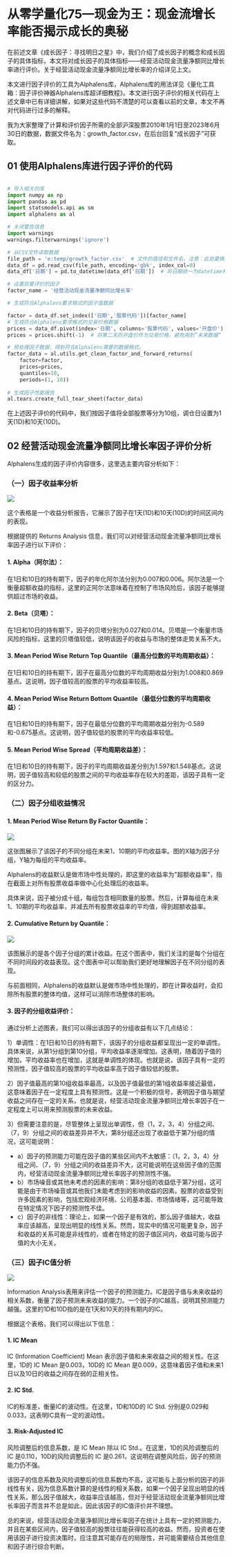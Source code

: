 #  从零学量化75—现金为王：现金流增长率能否揭示成长的奥秘

在前述文章《成长因子：寻找明日之星》中，我们介绍了成长因子的概念和成长因子的具体指标，本文将对成长因子的具体指标——经营活动现金流量净额同比增长率进行评价。关于经营活动现金流量净额同比增长率的介绍详见上文。

本文进行因子评价的工具为Alphalens库，Alphalens库的用法详见《量化工具箱：因子评价神器Alphalens库超详细教程》。本文进行因子评价的相关代码在上述文章中已有详细讲解，如果对这些代码不清楚的可以查看以前的文章，本文不再对代码进行过多的解释。

我为大家整理了计算和评价因子所需的全部沪深股票2010年1月1日至2023年6月30日的数据，数据文件名为：growth_factor.csv，在后台回复“成长因子”可获取。

## 01 使用Alphalens库进行因子评价的代码

```python 

# 导入相关的库
import numpy as np
import pandas as pd
import statsmodels.api as sm
import alphalens as al

# 关闭警告信息
import warnings
warnings.filterwarnings('ignore')

# 从CSV文件读取数据
file_path = 'e:temp/growth_factor.csv'  # 文件的路径和文件名，注意：此处要换成你的文件地址
data_df = pd.read_csv(file_path, encoding='gbk', index_col=0) 
data_df['日期'] = pd.to_datetime(data_df['日期'])  # 将日期统一为datetime格式

# 设置将要评价的因子
factor_name = '经营活动现金流量净额同比增长率'

# 生成符合Alphalens要求格式的因子值数据

factor = data_df.set_index(['日期','股票代码'])[factor_name]
# 生成符合Alphalens要求格式的交易价格数据
prices = data_df.pivot(index='日期', columns='股票代码', values='开盘价')
prices = prices.shift(-1)  # 将第二天的开盘价作为交易价格，避免用到“未来数据”

# 预处理因子数据，得到符合Alphalens需要的数据格式。
factor_data = al.utils.get_clean_factor_and_forward_returns(
    factor=factor,
    prices=prices,
    quantiles=10,
    periods=(1, 10))
    
# 生成因子性能报告
al.tears.create_full_tear_sheet(factor_data)

```

在上述因子评价的代码中，我们按因子值将全部股票等分为10组，调仓日设置为1天(1D)和10天(10D)。

## 02 经营活动现金流量净额同比增长率因子评价分析
Alphalens生成的因子评价内容很多，这里选主要内容分析如下：
### （一）因子收益率分析
![](images/2024-02-07-18-39-55.png)

这个表格是一个收益分析报告，它展示了因子在1天(1D)和10天(10D)的时间区间内的表现。

根据提供的 Returns Analysis 信息，我们可以对经营活动现金流量净额同比增长率因子进行以下评价：
#### 1. Alpha（阿尔法）：
在1日和10日的持有期下，因子的年化阿尔法分别为0.007和0.006。阿尔法是一个衡量超额收益的指标，这里的正阿尔法意味着在控制了市场风险后，该因子能够提供超过市场的收益。
#### 2. Beta（贝塔）：
在1日和10日的持有期下，因子的贝塔分别为0.027和0.014。贝塔是一个衡量市场风险的指标，这里的贝塔值较低，说明该因子的收益与市场的整体走势关系不大。
#### 3. Mean Period Wise Return Top Quantile（最高分位数的平均周期收益）：
在1日和10日的持有期下，因子在最高分位数的平均周期收益分别为1.008和0.869基点。这说明，因子值较高的股票的平均收益率较高。
#### 4. Mean Period Wise Return Bottom Quantile（最低分位数的平均周期收益）：
在1日和10日的持有期下，因子在最低分位数的平均周期收益分别为-0.589和-0.675基点。这说明，因子值较低的股票的平均收益率较低。
#### 5. Mean Period Wise Spread（平均周期收益差）：
在1日和10日的持有期下，因子的平均周期收益差分别为1.597和1.548基点。这说明，因子值较高和较低的股票之间的平均收益率存在较大的差距，该因子具有一定的区分力。
### （二）因子分组收益情况
#### 1. Mean Period Wise Return By Factor Quantile：

![](images/2024-02-07-18-41-11.png)

这张图展示了该因子的不同分组在未来1、10期的平均收益率。图的X轴为因子分组，Y轴为每组的平均收益率。

Alphalens的收益默认是做市场中性处理的，即这里的收益率为"超额收益率"，指在截面上对所有股票收益率做中心化处理后的收益率。

具体来说，因子被分成十组，每组包含相同数量的股票。然后，计算每组在未来1、10期的平均收益率，并减去所有股票收益率的平均值，得到超额收益率。
#### 2. Cumulative Return by Quantile：

![](images/2024-02-07-18-41-54.png)

该图展示的是各个因子分组的累计收益。在这个图表中，我们关注的是每个分组在不同时间段的收益表现。这个图表中可以帮助我们更好地理解因子在不同分组的表现。

与前面相同，Alphalens的收益默认是做市场中性处理的，即在计算收益时，会扣除所有股票的整体均值，这样可以消除市场整体的影响。
#### 3. 因子的分组收益评价：
通过分析上述图表，我们可以得出该因子的分组收益有以下几点结论：

1）单调性：在1日和10日的持有期下，该因子的分组收益都呈现出一定的单调性。具体来说，从第1分组到第10分组，平均收益率逐渐增加。这表明，随着因子值的增加，平均收益率也在增加，这就是单调性的体现。也就是说，该因子具有一定的预测性，因子值较高的股票的平均收益率高于因子值较低的股票。

2）因子值最高的第10组收益率最高，以及因子值最低的第1组收益率接近最低，这意味着因子在一定程度上具有预测性。这是一个积极的信号，表明因子值与期望收益之间存在一定的关系，也就是说，经营活动现金流量净额同比增长率因子在一定程度上可以用来预测股票的未来收益。

3）但需要注意的是，尽管整体上呈现出单调性，但（1，2，3，4）分组之间、（7，9）分组之间的收益差异并不大，第8分组还出现了收益低于第7分组的情况，这可能说明：
- a）因子的预测能力可能在因子值的某些区间内不太敏感：（1，2，3，4）分组之间、（7，9）分组之间的收益差异不大，这可能说明在这些因子值的范围内，经营活动现金流量净额同比增长率因子的预测性不强。
- b）市场噪音或其他未考虑的因素的影响：第8分组的收益低于第7分组，这可能是由于市场噪音或其他我们未能考虑到的影响收益的因素。股票的收益受到许多因素的影响，包括宏观经济环境、公司基本面、市场情绪等，这可能导致在特定情况下因子的预测性不佳。
- c）因子的非线性：理论上，如果一个因子是有效的，那么因子值越大，收益率应该越高，呈现出明显的线性关系。然而，现实中的情况可能更复杂，因子和收益的关系可能是非线性的，或者在特定的因子值区间内，收益可能与因子值的大小无关。
### （三）因子IC值分析

![](images/2024-02-07-18-42-58.png)

Information Analysis表用来评估一个因子的预测能力。IC是因子值与未来收益的相关系数，衡量了因子预测未来收益的能力。一个因子的IC越高，说明其预测能力越强。这里的1D和10D指的是在1天和10天的持有期内的IC。

根据这个表格，我们可以得出以下信息：
#### 1. IC Mean
IC (Information Coefficient) Mean 表示因子值和未来收益之间的相关性。在这里，1D的 IC Mean 是0.003，10D的 IC Mean 是0.009，这意味着因子值和未来1日以及10日的收益之间存在弱的正相关性。
#### 2. IC Std.
IC的标准差，衡量IC的波动性。在这里，1D和10D的 IC Std. 分别是0.029和0.033，这表明IC具有一定的波动性。
#### 3. Risk-Adjusted IC
风险调整后的信息系数，是 IC Mean 除以 IC Std.。在这里，1D的风险调整后的 IC 是0.110，10D的风险调整后的 IC 是0.261，这说明在调整风险后，因子的预测能力仍不强。

该因子的信息系数及风险调整后的信息系数均不高，这可能与上面分析的因子的非线性有关，因为信息系数计算的是线性的相关系数，如果一个因子呈现出明显的线性关系，那么因子值越大，收益率应该越高，但对于经营活动现金流量净额同比增长率因子而言并不总是如此，因此该因子的IC值评价并不理想。

总的来说，经营活动现金流量净额同比增长率因子在统计上具有一定的预测能力，并且在某些区间内，因子值较高的股票往往能获得较高的收益。然而，投资者在使用该因子进行投资决策时，应注意其可能存在的局限性，并可能需要结合其他信息和因子进行综合判断。